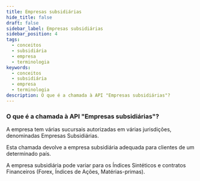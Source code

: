 ```yaml
---
title: Empresas subsidiárias
hide_title: false
draft: false
sidebar_label: Empresas subsidiárias
sidebar_position: 4
tags:
  - conceitos
  - subsidiária
  - empresa
  - terminologia
keywords:
  - conceitos
  - subsidiária
  - empresa
  - terminologia
description: O que é a chamada à API "Empresas subsidiárias"?
---
```


### O que é a chamada à API "Empresas subsidiárias"?

A empresa tem várias sucursais autorizadas em várias jurisdições, denominadas Empresas Subsidiárias.

Esta chamada devolve a empresa subsidiária adequada para clientes de um determinado país.

A empresa subsidiária pode variar para os Índices Sintéticos e contratos Financeiros (Forex, Índices de Ações, Matérias-primas).
